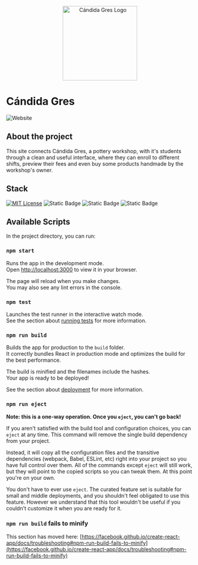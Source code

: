 <p align="center"><a href="https://candidagres.com" target="_blank"><img src="https://res.cloudinary.com/du6q3fppu/image/upload/v1732242557/jyyj80spczglaugxmyj5.svg" width="200" alt="Cándida Gres Logo"></a></p>


# Cándida Gres
![Website][front-url]



## About the project

This site connects Cándida Gres, a pottery workshop, with it's students through a clean and useful interface, where they can enroll to different shifts, preview their fees and even buy some products handmade by the workshop's owner.

## Stack
[![MIT License][license-image]][license]
![Static Badge][react-image]
![Static Badge][bootstrap-image]
![Static Badge][prime-icons-image]




## Available Scripts

In the project directory, you can run:

### `npm start`

Runs the app in the development mode.\
Open [http://localhost:3000](http://localhost:3000) to view it in your browser.

The page will reload when you make changes.\
You may also see any lint errors in the console.

### `npm test`

Launches the test runner in the interactive watch mode.\
See the section about [running tests](https://facebook.github.io/create-react-app/docs/running-tests) for more information.

### `npm run build`

Builds the app for production to the `build` folder.\
It correctly bundles React in production mode and optimizes the build for the best performance.

The build is minified and the filenames include the hashes.\
Your app is ready to be deployed!

See the section about [deployment](https://facebook.github.io/create-react-app/docs/deployment) for more information.

### `npm run eject`

**Note: this is a one-way operation. Once you `eject`, you can't go back!**

If you aren't satisfied with the build tool and configuration choices, you can `eject` at any time. This command will remove the single build dependency from your project.

Instead, it will copy all the configuration files and the transitive dependencies (webpack, Babel, ESLint, etc) right into your project so you have full control over them. All of the commands except `eject` will still work, but they will point to the copied scripts so you can tweak them. At this point you're on your own.

You don't have to ever use `eject`. The curated feature set is suitable for small and middle deployments, and you shouldn't feel obligated to use this feature. However we understand that this tool wouldn't be useful if you couldn't customize it when you are ready for it.

### `npm run build` fails to minify

This section has moved here: [https://facebook.github.io/create-react-app/docs/troubleshooting#npm-run-build-fails-to-minify](https://facebook.github.io/create-react-app/docs/troubleshooting#npm-run-build-fails-to-minify)



[front-url]: https://img.shields.io/website?url=https%3A%2F%2Fcandidagres.com&style=for-the-badge&label=SITE%20STATUS

[license]: LICENSE.md
[license-image]: https://img.shields.io/badge/license-MIT-blue.svg?style=for-the-badge

[react-image]:https://img.shields.io/badge/v18.1-58c4dc?style=for-the-badge&logo=react&label=react

[bootstrap-image]:https://img.shields.io/badge/v5.2-6f2cf4?style=for-the-badge&logo=bootstrap&label=bootstrap

[prime-icons-image]:https://img.shields.io/badge/v7.0-e0002a?style=for-the-badge&logo=primefaces&label=prime%20icons